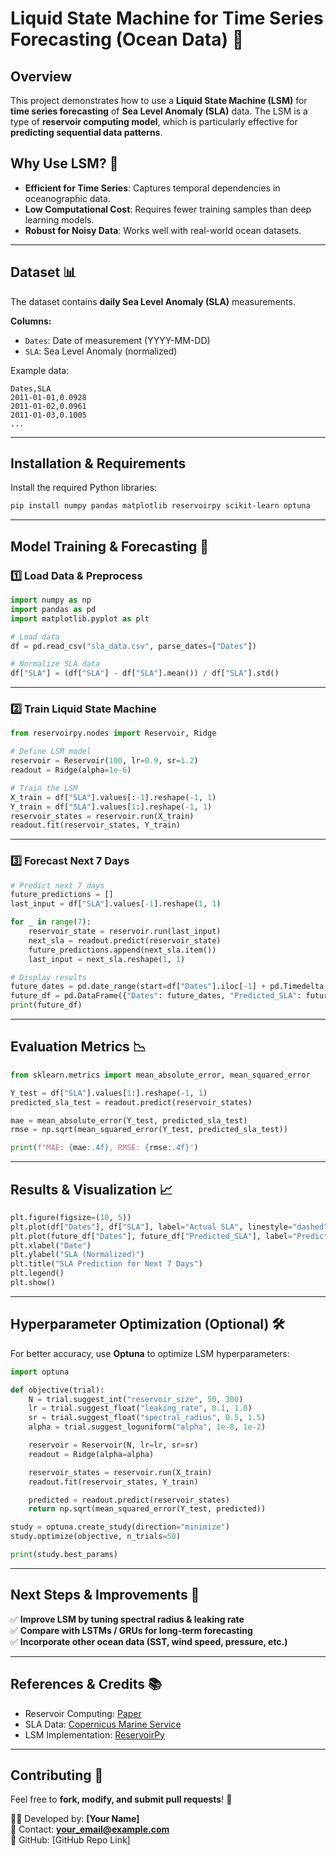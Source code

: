 # **Liquid State Machine for Time Series Forecasting (Ocean Data)** 🌊  

## **Overview**  
This project demonstrates how to use a **Liquid State Machine (LSM)** for **time series forecasting** of **Sea Level Anomaly (SLA)** data. The LSM is a type of **reservoir computing model**, which is particularly effective for **predicting sequential data patterns**.  

## **Why Use LSM?** 🤖  
- **Efficient for Time Series**: Captures temporal dependencies in oceanographic data.  
- **Low Computational Cost**: Requires fewer training samples than deep learning models.  
- **Robust for Noisy Data**: Works well with real-world ocean datasets.  

---

## **Dataset 📊**  
The dataset contains **daily Sea Level Anomaly (SLA)** measurements.  

**Columns:**  
- `Dates`: Date of measurement (YYYY-MM-DD)  
- `SLA`: Sea Level Anomaly (normalized)  

Example data:  
```csv
Dates,SLA
2011-01-01,0.0928
2011-01-02,0.0961
2011-01-03,0.1005
...
```

---

## **Installation & Requirements**  
Install the required Python libraries:  
```bash
pip install numpy pandas matplotlib reservoirpy scikit-learn optuna
```

---

## **Model Training & Forecasting 🚀**  

### **1️⃣ Load Data & Preprocess**
```python
import numpy as np
import pandas as pd
import matplotlib.pyplot as plt

# Load data
df = pd.read_csv("sla_data.csv", parse_dates=["Dates"])

# Normalize SLA data
df["SLA"] = (df["SLA"] - df["SLA"].mean()) / df["SLA"].std()
```

---

### **2️⃣ Train Liquid State Machine**
```python
from reservoirpy.nodes import Reservoir, Ridge

# Define LSM model
reservoir = Reservoir(100, lr=0.9, sr=1.2)
readout = Ridge(alpha=1e-6)

# Train the LSM
X_train = df["SLA"].values[:-1].reshape(-1, 1)
Y_train = df["SLA"].values[1:].reshape(-1, 1)
reservoir_states = reservoir.run(X_train)
readout.fit(reservoir_states, Y_train)
```

---

### **3️⃣ Forecast Next 7 Days**
```python
# Predict next 7 days
future_predictions = []
last_input = df["SLA"].values[-1].reshape(1, 1)

for _ in range(7):
    reservoir_state = reservoir.run(last_input)
    next_sla = readout.predict(reservoir_state)
    future_predictions.append(next_sla.item())
    last_input = next_sla.reshape(1, 1)

# Display results
future_dates = pd.date_range(start=df["Dates"].iloc[-1] + pd.Timedelta(days=1), periods=7)
future_df = pd.DataFrame({"Dates": future_dates, "Predicted_SLA": future_predictions})
print(future_df)
```

---

## **Evaluation Metrics 📉**
```python
from sklearn.metrics import mean_absolute_error, mean_squared_error

Y_test = df["SLA"].values[1:].reshape(-1, 1)
predicted_sla_test = readout.predict(reservoir_states)

mae = mean_absolute_error(Y_test, predicted_sla_test)
rmse = np.sqrt(mean_squared_error(Y_test, predicted_sla_test))

print(f"MAE: {mae:.4f}, RMSE: {rmse:.4f}")
```

---

## **Results & Visualization 📈**  
```python
plt.figure(figsize=(10, 5))
plt.plot(df["Dates"], df["SLA"], label="Actual SLA", linestyle="dashed", marker="o", color="blue")
plt.plot(future_df["Dates"], future_df["Predicted_SLA"], label="Predicted SLA (Next 7 Days)", marker="o", color="red")
plt.xlabel("Date")
plt.ylabel("SLA (Normalized)")
plt.title("SLA Prediction for Next 7 Days")
plt.legend()
plt.show()
```

---

## **Hyperparameter Optimization (Optional) 🛠**  
For better accuracy, use **Optuna** to optimize LSM hyperparameters:  
```python
import optuna

def objective(trial):
    N = trial.suggest_int("reservoir_size", 50, 300)
    lr = trial.suggest_float("leaking_rate", 0.1, 1.0)
    sr = trial.suggest_float("spectral_radius", 0.5, 1.5)
    alpha = trial.suggest_loguniform("alpha", 1e-8, 1e-2)

    reservoir = Reservoir(N, lr=lr, sr=sr)
    readout = Ridge(alpha=alpha)

    reservoir_states = reservoir.run(X_train)
    readout.fit(reservoir_states, Y_train)

    predicted = readout.predict(reservoir_states)
    return np.sqrt(mean_squared_error(Y_test, predicted))

study = optuna.create_study(direction="minimize")
study.optimize(objective, n_trials=50)

print(study.best_params)
```

---

## **Next Steps & Improvements 🚀**  
✅ **Improve LSM by tuning spectral radius & leaking rate**  
✅ **Compare with LSTMs / GRUs for long-term forecasting**  
✅ **Incorporate other ocean data (SST, wind speed, pressure, etc.)**  

---

## **References & Credits 📚**  
- Reservoir Computing: [Paper](https://arxiv.org/abs/1710.07452)  
- SLA Data: [Copernicus Marine Service](https://marine.copernicus.eu/)  
- LSM Implementation: [ReservoirPy](https://github.com/reservoirpy/reservoirpy)  

---

## **Contributing 🤝**  
Feel free to **fork, modify, and submit pull requests**! 🚀  

👨‍💻 Developed by: **[Your Name]**  
📧 Contact: **your_email@example.com**  
🔗 GitHub: [GitHub Repo Link]  
